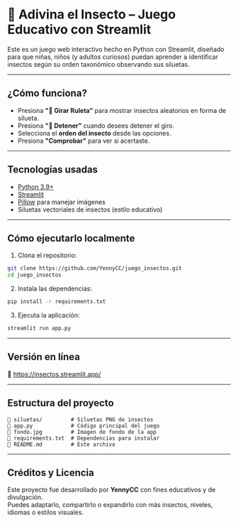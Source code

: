 # 🐞 Adivina el Insecto – Juego Educativo con Streamlit

Este es un juego web interactivo hecho en Python con Streamlit, diseñado para que niñas, niños (y adultos curiosos) puedan aprender a identificar insectos según su orden taxonómico observando sus siluetas.

---

## ¿Cómo funciona?

- Presiona **"🎯 Girar Ruleta"** para mostrar insectos aleatorios en forma de silueta.
- Presiona **"🛑 Detener"** cuando desees detener el giro.
- Selecciona el **orden del insecto** desde las opciones.
- Presiona **"Comprobar"** para ver si acertaste.

---

## Tecnologías usadas

- [Python 3.9+](https://www.python.org/)
- [Streamlit](https://streamlit.io/)
- [Pillow](https://pillow.readthedocs.io/) para manejar imágenes
- Siluetas vectoriales de insectos (estilo educativo)

---

## Cómo ejecutarlo localmente

1. Clona el repositorio:
```bash
git clone https://github.com/YennyCC/juego_insectos.git
cd juego_insectos
```

2. Instala las dependencias:
```bash
pip install -r requirements.txt
```

3. Ejecuta la aplicación:
```bash
streamlit run app.py
```

---

## Versión en línea

📍 https://insectos.streamlit.app/

---

## Estructura del proyecto

```
📁 siluetas/         # Siluetas PNG de insectos
📄 app.py            # Código principal del juego
📄 fondo.jpg         # Imagen de fondo de la app
📄 requirements.txt  # Dependencias para instalar
📄 README.md         # Este archivo
```

---

## Créditos y Licencia

Este proyecto fue desarrollado por **YennyCC** con fines educativos y de divulgación.  
Puedes adaptarlo, compartirlo o expandirlo con más insectos, niveles, idiomas o estilos visuales.


